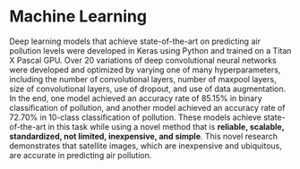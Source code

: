 # Machine Learning

Deep learning models that achieve state-of-the-art on predicting air pollution levels were developed in Keras using Python and trained on a Titan X Pascal GPU.  Over 20 variations of deep convolutional neural networks were developed and optimized by varying one of many hyperparameters, including the number of convolutional layers, number of maxpool layers, size of convolutional layers, use of dropout, and use of data augmentation.  In the end, one model achieved an accuracy rate of 85.15% in binary classification of pollution, and another model achieved an accuracy rate of 72.70% in 10-class classification of pollution.  These models achieve state-of-the-art in this task while using a novel method that is **reliable, scalable, standardized, not limited, inexpensive, and simple**.  This novel research demonstrates that satellite images, which are inexpensive and ubiquitous, are accurate in predicting air pollution.
